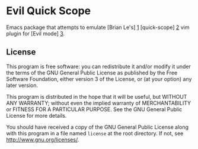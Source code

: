 # Evil Quick Scope

Emacs package that attempts to emulate [Brian Le's] [1] [quick-scope] [2] vim
plugin for [Evil mode] [3].

## License

This program is free software: you can redistribute it and/or modify it under
the terms of the GNU General Public License as published by the Free Software
Foundation, either version 3 of the License, or (at your option) any later
version.

This program is distributed in the hope that it will be useful, but WITHOUT ANY
WARRANTY; without even the implied warranty of MERCHANTABILITY or FITNESS FOR A
PARTICULAR PURPOSE. See the GNU General Public License for more details.

You should have received a copy of the GNU General Public License along with
this program in a file named `license` at the root directory. If not, see
<http://www.gnu.org/licenses/>.

[1]: https://github.com/unblevable
[2]: https://github.com/unblevable/quick-scope
[3]: https://bitbucket.org/lyro/evil/wiki/Home

